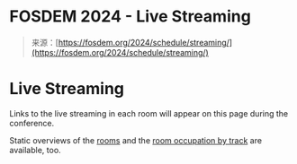 <!--yml
category: 未分类
date: 2024-05-27 14:34:21
-->

# FOSDEM 2024 - Live Streaming

> 来源：[https://fosdem.org/2024/schedule/streaming/](https://fosdem.org/2024/schedule/streaming/)

# Live Streaming

Links to the live streaming in each room will appear on this page during the conference.

Static overviews of the [rooms](/2024/schedule/rooms/) and the [room occupation by track](/2024/schedule/roomtracks/) are available, too.